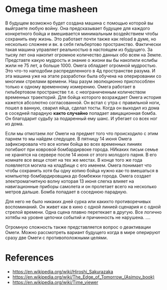 # Omega time masheen
В будущем возможно будет создана машина с помощью которой вы выйграете любую войну.
Она предсказывает будущее для каждого конкретного бойца и вмешивается минимальным воздействием чтобы сохранить ему жизнь.
Это работает почти также как reload в думе, но несколько сложнее и вк. в себя гильбертово пространство.
Фактически такая машина управляет реальностью в настоящем из будущего.
За тысяу лет она накопит огромное количество данных обо всем на Земле.
Представте какую мудрость и знание о жизни вы бы накопили еслибы жили не 75 лет, а больше 1000.
Омега обладает огромной мудростью. Это что-то наподобии распределенного в 4д пространстве разума.
И эта машина уже на этапе разработки была обучена на оперировании со многими стрелами времени.
Наш разум эволюционно приспособлен только к одному временному измерению.
Омега работает в гильбертовом пространстве т.е. с неограниченным количеством временных траекторий.
Для бойца которого возраждает Омега история кажется абсолютно согласованной.
Он встал с утра с правильной ноги, пошел в ванную, сварил яйца, сделал тосты.
Когда он выходил из дома в соседней парадную <b>както случайно</b> попадает авицационная бомба.
Он благодарит судьбу за подаренный ему шанс. И убегает со всех ног из дома.

Если мы отмотаем лог Омеги на предмет того что происходило с этим парнем то мы найдем следущее.
В пятницу 14 июня Омега зафиксировала что все копии бойца во всех временных линиях погибают при ковровой бомбардирвоке города.
НИкаких письм семье не хранятся на сервере после 14 июня от этого молодого парня. 
В его комнате все вещи стоят на тех же местах. В конце того же года появляется могила на кладбище с его именем.
Омега понимает что чтобы сохранить хотя бы одну копию бойца нужно как-то вмешаться в компьютер бомбардировщика до бомбежки города.
Омега создает электромагнитную волну которая 13 июня слегка влияет на навигационные приборы самолета и он пролетает всего на несколько метров дальше.
Бомба попадает в соседнюю парадную.

Для него не было никаких дней сурка или какихто противоречивых воспоминаний.
Он живет как в кино с одной линией сценария и с одной стрелой времени.
Одна сцена плавно перетекает в другую. Все логично хотябы на уровне цепочки событий и причинность не нарушена.
....

Огромную сложность также представляется вопрос о деактивации Омеги.
Можно рассмотреть вариант будущего когда в мире оперируют сразу две Омеги с противоположными целями.

# References
* https://en.wikipedia.org/wiki/Hiroshi_Sakurazaka
* https://en.wikipedia.org/wiki/The_Edge_of_Tomorrow_(Asimov_book)
* https://en.wikipedia.org/wiki/Time_viewer


